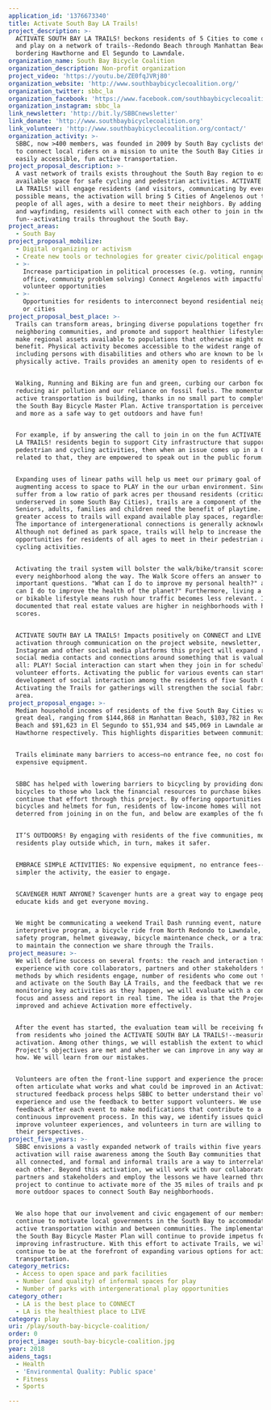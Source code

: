 ```yaml
---
application_id: '1376673340'
title: Activate South Bay LA Trails!
project_description: >-
  ACTIVATE SOUTH BAY LA TRAILS! beckons residents of 5 Cities to come outside
  and play on a network of trails--Redondo Beach through Manhattan Beach,
  bordering Hawthorne and El Segundo to Lawndale.
organization_name: South Bay Bicycle Coalition
organization_description: Non-profit organization
project_video: 'https://youtu.be/ZE0fqJVRj80'
organization_website: 'http://www.southbaybicyclecoalition.org/'
organization_twitter: sbbc_la
organization_facebook: 'https://www.facebook.com/southbaybicyclecoalition'
organization_instagram: sbbc_la
link_newsletter: 'http://bit.ly/SBBCnewsletter'
link_donate: 'http://www.southbaybicyclecoalition.org'
link_volunteer: 'http://www.southbaybicyclecoalition.org/contact/'
organization_activity: >-
  SBBC, now >400 members, was founded in 2009 by South Bay cyclists determined
  to connect local riders on a mission to unite the South Bay Cities in safe,
  easily accessible, fun active transportation.
project_proposal_description: >-
  A vast network of trails exists throughout the South Bay region to expand
  available space for safe cycling and pedestrian activities. ACTIVATE SOUTH BAY
  LA TRAILS! will engage residents (and visitors, communicating by every
  possible means, the activation will bring 5 Cities of Angelenos out to PLAY,
  people of all ages, with a desire to meet their neighbors. By adding mapping
  and wayfinding, residents will connect with each other to join in the
  fun--activating trails throughout the South Bay.
project_areas:
  - South Bay
project_proposal_mobilize:
  - Digital organizing or activism
  - Create new tools or technologies for greater civic/political engagement
  - >-
    Increase participation in political processes (e.g. voting, running for
    office, community problem solving) Connect Angelenos with impactful
    volunteer opportunities
  - >-
    Opportunities for residents to interconnect beyond residential neighborhoods
    or cities
project_proposal_best_place: >-
  Trails can transform areas, bringing diverse populations together from
  neighboring communities, and promote and support healthier lifestyles. Trails
  make regional assets available to populations that otherwise might not derive
  benefit. Physical activity becomes accessible to the widest range of people,
  including persons with disabilities and others who are known to be less
  physically active. Trails provides an amenity open to residents of every age.


  Walking, Running and Biking are fun and green, curbing our carbon footprints,
  reducing air pollution and our reliance on fossil fuels. The momentum for
  active transportation is building, thanks in no small part to completion of
  the South Bay Bicycle Master Plan. Active transportation is perceived by more
  and more as a safe way to get outdoors and have fun!


  For example, if by answering the call to join in on the fun ACTIVATE SOUTH BAY
  LA TRAILS! residents begin to support City infrastructure that supports
  pedestrian and cycling activities, then when an issue comes up in a City
  related to that, they are empowered to speak out in the public forum.


  Expanding uses of linear paths will help us meet our primary goal of
  augmenting access to space to PLAY in the our urban environment. Since we
  suffer from a low ratio of park acres per thousand residents (critically
  underserved in some South Bay Cities), trails are a component of the solution.
  Seniors, adults, families and children need the benefit of playtime. Having
  greater access to trails will expand available play spaces, regardless of age.
  The importance of intergenerational connections is generally acknowledged.
  Although not defined as park space, trails will help to increase the
  opportunities for residents of all ages to meet in their pedestrian and
  cycling activities.


  Activating the trail system will bolster the walk/bike/transit scores for
  every neighborhood along the way. The Walk Score offers an answer to two
  important questions. "What can I do to improve my personal health?" and "What
  can I do to improve the health of the planet?" Furthermore, living a walkable
  or bikable lifestyle means rush hour traffic becomes less relevant. It is well
  documented that real estate values are higher in neighborhoods with higher
  scores.


  ACTIVATE SOUTH BAY LA TRAILS! Impacts positively on CONNECT and LIVE
  activation through communication on the project website, newsletter, twitter,
  Instagram and other social media platforms this project will expand residents’
  social media contacts and connections around something that is valuable to
  all: PLAY! Social interaction can start when they join in for scheduled
  volunteer efforts. Activating the public for various events can start the
  development of social interaction among the residents of five South Cities.
  Activating the Trails for gatherings will strengthen the social fabric of the
  area.
project_proposal_engage: >-
  Median household incomes of residents of the five South Bay Cities vary a
  great deal, ranging from $144,868 in Manhattan Beach, $103,782 in Redondo
  Beach and $91,623 in El Segundo to $51,934 and $45,069 in Lawndale and
  Hawthorne respectively. This highlights disparities between communities. 


  Trails eliminate many barriers to access—no entrance fee, no cost for
  expensive equipment. 


  SBBC has helped with lowering barriers to bicycling by providing donated
  bicycles to those who lack the financial resources to purchase bikes. We will
  continue that effort through this project. By offering opportunities to access
  bicycles and helmets for fun, residents of low-income homes will not be
  deterred from joining in on the fun, and below are examples of the fun:


  IT’S OUTDOORS! By engaging with residents of the five communities, more
  residents play outside which, in turn, makes it safer. 


  EMBRACE SIMPLE ACTIVITIES: No expensive equipment, no entrance fees--the
  simpler the activity, the easier to engage. 


  SCAVENGER HUNT ANYONE? Scavenger hunts are a great way to engage people, even
  educate kids and get everyone moving. 


  We might be communicating a weekend Trail Dash running event, nature
  interpretive program, a bicycle ride from North Redondo to Lawndale, a bike
  safety program, helmet giveaway, bicycle maintenance check, or a trail cleanup
  to maintain the connection we share through the Trails.
project_measure: >-
  We will define success on several fronts: the reach and interaction that we
  experience with core collaborators, partners and other stakeholders the
  methods by which residents engage, number of residents who come out to PLAY
  and activate on the South Bay LA Trails, and the feedback that we receive. By
  monitoring key activities as they happen, we will evaluate with a constructive
  focus and assess and report in real time. The idea is that the Project can be
  improved and achieve Activation more effectively.


  After the event has started, the evaluation team will be receiving feedback
  from residents who joined the ACTIVATE SOUTH BAY LA TRAILS!--measuring the
  activation. Among other things, we will establish the extent to which the
  Project’s objectives are met and whether we can improve in any way and if so,
  how. We will learn from our mistakes.


  Volunteers are often the front-line support and experience the process and can
  often articulate what works and what could be improved in an Activation. A
  structured feedback process helps SBBC to better understand their volunteer
  experience and use the feedback to better support volunteers. We use volunteer
  feedback after each event to make modifications that contribute to a
  continuous improvement process. In this way, we identify issues quickly that
  improve volunteer experiences, and volunteers in turn are willing to share
  their perspectives.
project_five_years: >-
  SBBC envisions a vastly expanded network of trails within five years. This
  activation will raise awareness among the South Bay communities that we are
  all connected, and formal and informal trails are a way to interrelate with
  each other. Beyond this activation, we will work with our collaborators,
  partners and stakeholders and employ the lessons we have learned through this
  project to continue to activate more of the 35 miles of trails and populate
  more outdoor spaces to connect South Bay neighborhoods. 


  We also hope that our involvement and civic engagement of our members will
  continue to motivate local governments in the South Bay to accommodate safe
  active transportation within and between communities. The implementation of
  the South Bay Bicycle Master Plan will continue to provide impetus for
  improving infrastructure. With this effort to activate Trails, we will
  continue to be at the forefront of expanding various options for active
  transportation.
category_metrics:
  - Access to open space and park facilities
  - Number (and quality) of informal spaces for play
  - Number of parks with intergenerational play opportunities
category_other:
  - LA is the best place to CONNECT
  - LA is the healthiest place to LIVE
category: play
uri: /play/south-bay-bicycle-coalition/
order: 0
project_image: south-bay-bicycle-coalition.jpg
year: 2018
aidens_tags:
  - Health
  - 'Environmental Quality: Public space'
  - Fitness
  - Sports

---
```

